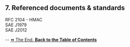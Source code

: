 ## 7. Referenced documents & standards  
RFC 2104 - HMAC  
SAE J1979  
SAE J2012  

--
[:rewind: The End. **Back to the Table of Contents**](/README.md)
